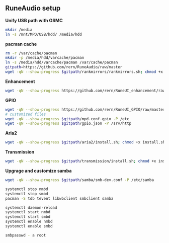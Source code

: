 RuneAudio setup
---

**Unify USB path with OSMC**
```sh
mkdir /media
ln -s /mnt/MPD/USB/hdd/ /media/hdd
```

**pacman cache**
```sh
rm -r /var/cache/pacman
mkdir -p /media/hdd/varcache/pacman
ln -s /media/hdd/varcache/pacman /var/cache/pacman
gitpath=https://github.com/rern/RuneAudio/raw/master
wget -qN --show-progress $gitpath/rankmirrors/rankmirrors.sh; chmod +x rankmirrors.sh; ./rankmirrors.sh
```

**Enhancement**
```sh
wget -qN --show-progress https://github.com/rern/RuneUI_enhancement/raw/master/install.sh; chmod +x install.sh; ./install.sh
```

**GPIO**
```sh
wget -qN --show-progress https://github.com/rern/RuneUI_GPIO/raw/master/install.sh; chmod +x install.sh; ./install.sh
# customized files
wget -qN --show-progress $gitpath/mpd.conf.gpio -P /etc
wget -qN --show-progress $gitpath/gpio.json -P /srv/http
```

**Aria2**
```sh
wget -qN --show-progress $gitpath/aria2/install.sh; chmod +x install.sh; ./install.sh
```

**Transmission**
```sh
wget -qN --show-progress $gitpath/transmission/install.sh; chmod +x install.sh; ./install.sh
```

**Upgrage and customize samba**
```sh
wget -qN --show-progress $gitpath/samba/smb-dev.conf -P /etc/samba

systemctl stop nmbd
systemctl stop smbd
pacman -S tdb tevent libwbclient smbclient samba

systemctl daemon-reload
systemctl start nmbd
systemctl start smbd
systemctl enable nmbd
systemctl enable smbd

smbpasswd - a root
```

